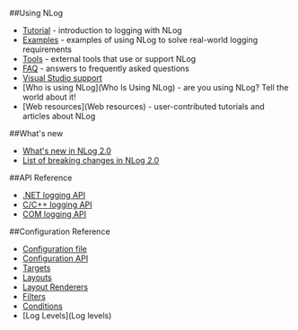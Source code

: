 ##Using NLog
* [Tutorial](Tutorial) - introduction to logging with NLog
* [Examples](Examples) - examples of using NLog to solve real-world logging requirements
* [Tools](Tools) - external tools that use or support NLog
* [FAQ](FAQ) - answers to frequently asked questions
* [Visual Studio support](Visual_Studio_support)
* [Who is using NLog](Who Is Using NLog) - are you using NLog? Tell the world about it!
* [Web resources](Web resources) - user-contributed tutorials and articles about NLog

##What's new
* [What's new in NLog 2.0](What_is_new_in_NLog_2_0)
* [List of breaking changes in NLog 2.0](Breaking_changes_NLog_2_0)

##API Reference
* [.NET logging API](http://nlog-project.org/wiki/.NET_logging_API)
* [C/C++ logging API](http://nlog-project.org/wiki/C_logging_API)
* [COM logging API](http://nlog-project.org/wiki/COM_logging_API)

##Configuration Reference
* [Configuration file](Configuration_file)
* [Configuration API](Configuration_api)
* [Targets](Targets)
* [Layouts](Layouts)
* [Layout Renderers](Layout_renderers)
* [Filters](Filters)
* [Conditions](Conditions)
* [Log Levels](Log levels)